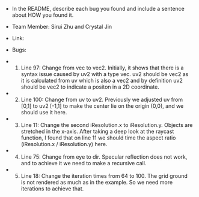 
- In the README, describe each bug you found and include a sentence about HOW you found it.

- Team Member: Sirui Zhu and Crystal Jin
- Link:
- Bugs:
- 1. Line 97: Change from vec to vec2. Initially, it shows that there is a syntax issue caused by uv2 with a type vec. uv2 should be vec2 as it is calculated from uv which is also a vec2 and by definition uv2 should be vec2 to indicate a positon in a 2D coordinate.
- 2. Line 100: Change from uv to uv2. Previously we adjusted uv from [0,1] to uv2 [-1,1] to make the center lie on the origin (0,0), and we should use it here.
- 3. Line 11: Change the second iResolution.x to iResolution.y. Objects are stretched in the x-axis. After taking a deep look at the raycast function, I found that on line 11 we should time the aspect ratio (iResolution.x / iResolution.y) here.
- 4. Line 75: Change from eye to dir. Specular reflection does not work, and to achieve it we need to make a recursive call.
- 5. Line 18: Change the iteration times from 64 to 100. The grid ground is not rendered as much as in the example. So we need more iterations to achieve that. 
